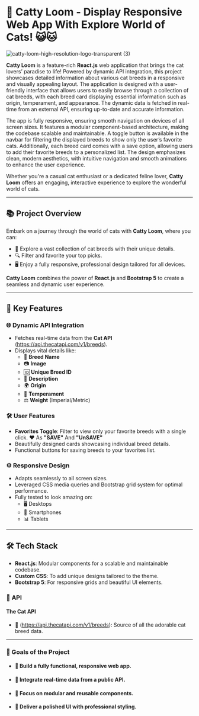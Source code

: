 # 🐾 **Catty Loom - Display Responsive Web App With Explore World of Cats!** 😺🐱

![catty-loom-high-resolution-logo-transparent (3)](https://github.com/user-attachments/assets/5f1bd45c-622e-44e9-8f3c-610c7c26dc31)

**Catty Loom** is a feature-rich **React.js** web application that brings the cat lovers’ paradise to life! Powered by dynamic API integration, this project showcases detailed information about various cat breeds in a responsive and visually appealing layout. The application is designed with a user-friendly interface that allows users to easily browse through a collection of cat breeds, with each breed card displaying essential information such as origin, temperament, and appearance. The dynamic data is fetched in real-time from an external API, ensuring up-to-date and accurate information.

The app is fully responsive, ensuring smooth navigation on devices of all screen sizes. It features a modular component-based architecture, making the codebase scalable and maintainable. A toggle button is available in the navbar for filtering the displayed breeds to show only the user’s favorite cats. Additionally, each breed card comes with a save option, allowing users to add their favorite breeds to a personalized list. The design emphasizes clean, modern aesthetics, with intuitive navigation and smooth animations to enhance the user experience.

Whether you're a casual cat enthusiast or a dedicated feline lover, **Catty Loom** offers an engaging, interactive experience to explore the wonderful world of cats.

---

## 📚 **Project Overview**

Embark on a journey through the world of cats with **Catty Loom**, where you can:
- 🌟 Explore a vast collection of cat breeds with their unique details.
- 🔍 Filter and favorite your top picks.
- 🖥️ Enjoy a fully responsive, professional design tailored for all devices.

**Catty Loom** combines the power of **React.js** and **Bootstrap 5** to create a seamless and dynamic user experience.

---

## 🚀 **Key Features**

### 🌐 **Dynamic API Integration**
- Fetches real-time data from the **Cat API** (https://api.thecatapi.com/v1/breeds).
- Displays vital details like: 
  - 🐾 **Breed Name**
  - 📷 **Image**
  - 🆔 **Unique Breed ID**
  - 📆 **Description**
  - 🌍 **Origin**
  - 🧠 **Temperament**
  - ⚖️ **Weight** (Imperial/Metric)
 

### 🛠️ **User Features**
- **Favorites Toggle**: Filter to view only your favorite breeds with a single click. ❤️ As **"SAVE"** And **"UnSAVE"**
- Beautifully designed cards showcasing individual breed details.
- Functional buttons for saving breeds to your favorites list.


### ⚙️ **Responsive Design**
- Adapts seamlessly to all screen sizes.
- Leveraged CSS media queries and Bootstrap grid system for optimal performance.
- Fully tested to look amazing on:
  - 🖥️ Desktops
  - 📱 Smartphones
  - 📊 Tablets

---

## 🛠️ **Tech Stack**
- **React.js**: Modular components for a scalable and maintainable codebase.
- **Custom CSS**: To add unique designs tailored to the theme.
- **Bootstrap 5**: For responsive grids and beautiful UI elements.


### 🔗 **API**
 #### **The Cat API**
- 🔗 (https://api.thecatapi.com/v1/breeds): Source of all the adorable cat breed data.

---

### 🎯 Goals of the Project
 - #### 🌟 Build a fully functional, responsive web app.
 - #### 🔗 Integrate real-time data from a public API.
 - #### 🧱 Focus on modular and reusable components.
 - #### 🎨 Deliver a polished UI with professional styling.
